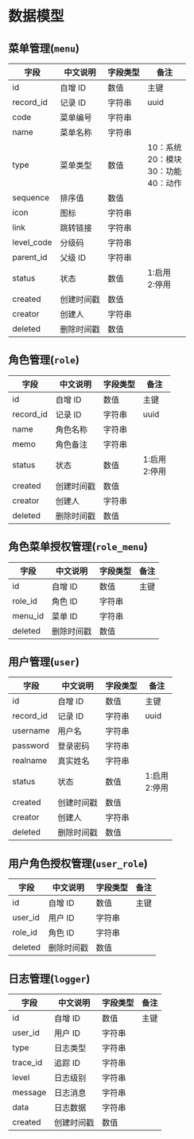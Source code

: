 # 数据模型

## 菜单管理(`menu`)

| 字段       | 中文说明   | 字段类型 | 备注                                               |
| ---------- | ---------- | -------- | -------------------------------------------------- |
| id         | 自增 ID    | 数值     | 主键                                               |
| record_id  | 记录 ID    | 字符串   | uuid                                               |
| code       | 菜单编号   | 字符串   |                                                    |
| name       | 菜单名称   | 字符串   |                                                    |
| type       | 菜单类型   | 数值     | 10：系统<br/> 20：模块 <br/>30：功能 <br/>40：动作 |
| sequence   | 排序值     | 数值     |                                                    |
| icon       | 图标       | 字符串   |                                                    |
| link       | 跳转链接   | 字符串   |                                                    |
| level_code | 分级码     | 字符串   |                                                    |
| parent_id  | 父级 ID    | 字符串   |                                                    |
| status     | 状态       | 数值     | 1:启用<br/> 2:停用                                 |
| created    | 创建时间戳 | 数值     |                                                    |
| creator    | 创建人     | 字符串   |                                                    |
| deleted    | 删除时间戳 | 数值     |                                                    |

## 角色管理(`role`)

| 字段      | 中文说明   | 字段类型 | 备注               |
| --------- | ---------- | -------- | ------------------ |
| id        | 自增 ID    | 数值     | 主键               |
| record_id | 记录 ID    | 字符串   | uuid               |
| name      | 角色名称   | 字符串   |                    |
| memo      | 角色备注   | 字符串   |                    |
| status    | 状态       | 数值     | 1:启用<br/> 2:停用 |
| created   | 创建时间戳 | 数值     |                    |
| creator   | 创建人     | 字符串   |                    |
| deleted   | 删除时间戳 | 数值     |                    |

## 角色菜单授权管理(`role_menu`)

| 字段    | 中文说明   | 字段类型 | 备注 |
| ------- | ---------- | -------- | ---- |
| id      | 自增 ID    | 数值     | 主键 |
| role_id | 角色 ID    | 字符串   |      |
| menu_id | 菜单 ID    | 字符串   |      |
| deleted | 删除时间戳 | 数值     |      |

## 用户管理(`user`)

| 字段      | 中文说明   | 字段类型 | 备注               |
| --------- | ---------- | -------- | ------------------ |
| id        | 自增 ID    | 数值     | 主键               |
| record_id | 记录 ID    | 字符串   | uuid               |
| username  | 用户名     | 字符串   |                    |
| password  | 登录密码   | 字符串   |                    |
| realname  | 真实姓名   | 字符串   |                    |
| status    | 状态       | 数值     | 1:启用<br/> 2:停用 |
| created   | 创建时间戳 | 数值     |                    |
| creator   | 创建人     | 字符串   |                    |
| deleted   | 删除时间戳 | 数值     |                    |

## 用户角色授权管理(`user_role`)

| 字段    | 中文说明   | 字段类型 | 备注 |
| ------- | ---------- | -------- | ---- |
| id      | 自增 ID    | 数值     | 主键 |
| user_id | 用户 ID    | 字符串   |      |
| role_id | 角色 ID    | 字符串   |      |
| deleted | 删除时间戳 | 数值     |      |

## 日志管理(`logger`)

| 字段     | 中文说明   | 字段类型 | 备注 |
| -------- | ---------- | -------- | ---- |
| id       | 自增 ID    | 数值     | 主键 |
| user_id  | 用户 ID    | 字符串   |      |
| type     | 日志类型   | 字符串   |      |
| trace_id | 追踪 ID    | 字符串   |      |
| level    | 日志级别   | 字符串   |      |
| message  | 日志消息   | 字符串   |      |
| data     | 日志数据   | 字符串   |      |
| created  | 创建时间戳 | 数值     |      |
